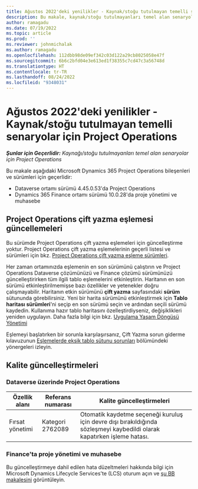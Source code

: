 ```yaml
---
title: Ağustos 2022'deki yenilikler - Kaynak/stoğu tutulmayan temelli senaryolar için Project Operations
description: Bu makale, kaynak/stoğu tutulmayanları temel alan senaryolar için Microsoft Dynamics 365 Project Operations'ın Ağustos 2022 sürümünde kullanılabilen kalite güncelleştirmeleri hakkında bilgi sağlar.
author: ramagadu
ms.date: 07/19/2022
ms.topic: article
ms.prod: ''
ms.reviewer: johnmichalak
ms.author: ramagadu
ms.openlocfilehash: 112dbb98de09ef342c03d122a29cb8025058e47f
ms.sourcegitcommit: 6b6c2bfd04e3e613ed1f38355c7cd47c3a56748d
ms.translationtype: HT
ms.contentlocale: tr-TR
ms.lasthandoff: 08/24/2022
ms.locfileid: "9348031"
---
```

# <a name="whats-new-august-2022---project-operations-for-resourcenon-stocked-based-scenarios"></a>Ağustos 2022'deki yenilikler - Kaynak/stoğu tutulmayan temelli senaryolar için Project Operations

_**Şunlar için Geçerlidir:** Kaynağı/stoğu tutulmayanları temel alan senaryolar için Project Operations_

Bu makale aşağıdaki Microsoft Dynamics 365 Project Operations bileşenleri ve sürümleri için geçerlidir:

- Dataverse ortamı sürümü 4.45.0.53'da Project Operations
- Dynamics 365 Finance ortamı sürümü 10.0.28'da proje yönetimi ve muhasebe

## <a name="project-operations-dual-write-maps-updates"></a>Project Operations çift yazma eşlemesi güncellemeleri

Bu sürümde Project Operations çift yazma eşlemeleri için güncelleştirme yoktur. Project Operations çift yazma eşlemelerinin geçerli listesi ve sürümleri için bkz. [Project Operations çift yazma eşleme sürümleri](../environment/resource-dual-write-maps.md).

Her zaman ortamınızda eşlemenin en son sürümünü çalıştırın ve Project Operations Dataverse çözümünüzü ve Finance çözümü sürümünüzü güncelleştirirken tüm ilgili tablo eşlemelerini etkinleştirin. Haritanın en son sürümü etkinleştirilmemişse bazı özellikler ve yetenekler doğru çalışmayabilir. Haritanın etkin sürümünü **çift yazma** sayfasındaki **sürüm** sütununda görebilirsiniz. Yeni bir harita sürümünü etkinleştirmek için **Tablo haritası sürümleri**'ni seçip en son sürümü seçin ve ardından seçili sürümü kaydedin. Kullanıma hazır tablo haritasını özelleştirdiyseniz, değişiklikleri yeniden uygulayın. Daha fazla bilgi için bkz. [Uygulama Yaşam Döngüsü Yönetimi](/dynamics365/fin-ops-core/dev-itpro/data-entities/dual-write/app-lifecycle-management)

Eşlemeyi başlatırken bir sorunla karşılaşırsanız, Çift Yazma sorun giderme kılavuzunun [Eşlemelerde eksik tablo sütunu sorunları](/dynamics365/fin-ops-core/dev-itpro/data-entities/dual-write/dual-write-troubleshooting-finops-upgrades#missing-table-columns-issue-on-maps) bölümündeki yönergeleri izleyin.

## <a name="quality-updates"></a>Kalite güncelleştirmeleri

### <a name="project-operations-on-dataverse"></a>Dataverse üzerinde Project Operations

| Özellik alanı | Referans numarası | Kalite güncelleştirmeleri |
| --- | --- | --- |
| Fırsat yönetimi | Kategori 2762089 | Otomatik kaydetme seçeneği kuruluş için devre dışı bırakıldığında sözleşmeyi kaybedildi olarak kapatırken işleme hatası.|

### <a name="project-management-and-accounting-in-finance"></a>Finance'ta proje yönetimi ve muhasebe

Bu güncelleştirmeye dahil edilen hata düzeltmeleri hakkında bilgi için Microsoft Dynamics Lifecycle Services'te (LCS) oturum açın ve [şu BB makalesini](https://fix.lcs.dynamics.com/Issue/Details?bugId=694438) görüntüleyin.
